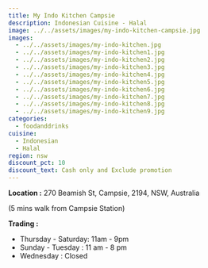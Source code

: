 ```yaml
---
title: My Indo Kitchen Campsie
description: Indonesian Cuisine - Halal
image: ../../assets/images/my-indo-kitchen-campsie.jpg
images:
  - ../../assets/images/my-indo-kitchen.jpg
  - ../../assets/images/my-indo-kitchen1.jpg
  - ../../assets/images/my-indo-kitchen2.jpg
  - ../../assets/images/my-indo-kitchen3.jpg
  - ../../assets/images/my-indo-kitchen4.jpg
  - ../../assets/images/my-indo-kitchen5.jpg
  - ../../assets/images/my-indo-kitchen6.jpg
  - ../../assets/images/my-indo-kitchen7.jpg
  - ../../assets/images/my-indo-kitchen8.jpg
  - ../../assets/images/my-indo-kitchen9.jpg
categories:
  - foodanddrinks
cuisine:
  - Indonesian
  - Halal
region: nsw
discount_pct: 10
discount_text: Cash only and Exclude promotion
---
```


**Location :** 270 Beamish St, Campsie, 2194, NSW, Australia

(5 mins walk from Campsie Station)

**Trading :**

- Thursday - Saturday: 11am - 9pm
- Sunday - Tuesday : 11 am - 8 pm
- Wednesday : Closed
